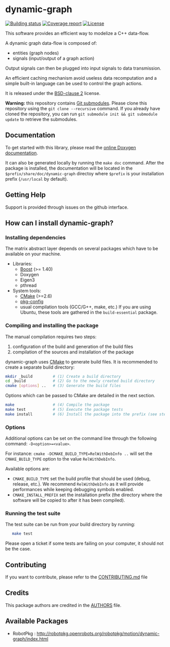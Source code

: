dynamic-graph
=============

[![Building status](https://gitlab.laas.fr/stack-of-tasks/dynamic-graph/badges/master/pipeline.svg)](https://gitlab.laas.fr/stack-of-tasks/dynamic-graph/commits/master)
[![Coverage report](https://gitlab.laas.fr/stack-of-tasks/dynamic-graph/badges/master/coverage.svg?job=doc-coverage)](http://projects.laas.fr/stack-of-tasks/doc/stack-of-tasks/dynamic-graph/master/coverage/)
[![License](https://img.shields.io/badge/License-BSD%202--Clause-green.svg)](https://opensource.org/licenses/BSD-2-Clause)

This software provides an efficient way to modelize a C++ data-flow.

A dynamic graph data-flow is composed of:
 * entities (graph nodes)
 * signals (input/output of a graph action)

Output signals can then be plugged into input signals to data
transmission.

An efficient caching mechanism avoid useless data recomputation and a
simple built-in language can be used to control the graph actions.

It is released under the [BSD-clause 2](COPYING.LESSER) license.


**Warning:** this repository contains [Git
submodules][git-submodules]. Please clone this repository using the
`git clone --recursive` command. If you already have cloned the
repository, you can run `git submodule init && git submodule update`
to retrieve the submodules.


Documentation
-------------

To get started with this library, please read the [online Doxygen
documentation][doxygen-documentation].

It can also be generated locally by running the `make doc`
command. After the package is installed, the documentation will be
located in the `$prefix/share/doc/dynamic-graph` directoy where
`$prefix` is your installation prefix (`/usr/local` by default).


Getting Help
------------

Support is provided through issues on the github interface.

How can I install dynamic-graph?
--------------------------------

### Installing dependencies

The matrix abstract layer depends on several packages which
have to be available on your machine.

 - Libraries:
   - [Boost][] (>= 1.40)
   - Doxygen
   - Eigen3
   - pthread
 - System tools:
   - [CMake][] (>=2.6)
   - [pkg-config][]
   - usual compilation tools (GCC/G++, make, etc.)
     If you are using Ubuntu, these tools are gathered in the `build-essential` package.



### Compiling and installing the package

The manual compilation requires two steps:

 1. configuration of the build and generation of the build files
 2. compilation of the sources and installation of the package

dynamic-graph uses [CMake][] to generate build files. It is
recommended to create a separate build directory:

```sh
mkdir _build         # (1) Create a build directory
cd _build            # (2) Go to the newly created build directory
cmake [options] ..   # (3) Generate the build files
```

Options which can be passed to CMake are detailed in the next section.

```sh
make                 # (4) Compile the package
make test            # (5) Execute the package tests
make install         # (6) Install the package into the prefix (see step 3)
```


### Options

Additional options can be set on the command line through the
following command: `-D<option>=<value>`.

For instance: `cmake -DCMAKE_BUILD_TYPE=RelWithDebInfo ..` will set
the `CMAKE_BUILD_TYPE` option to the value `RelWithDebInfo`.


Available options are:

- `CMAKE_BUILD_TYPE` set the build profile that should be used (debug,
  release, etc.). We recommend `RelWithDebInfo` as it will provide
  performances while keeping debugging symbols enabled.
- `CMAKE_INSTALL_PREFIX` set the installation prefix (the directory
  where the software will be copied to after it has been compiled).


### Running the test suite

The test suite can be run from your build directory by running:

```sh
   make test
```

Please open a ticket if some tests are failing on your computer, it
should not be the case.


Contributing
------------

If you want to contribute, please refer to the
[CONTRIBUTING.md](CONTRIBUTING.md) file

Credits
-------

This package authors are credited in the [AUTHORS](AUTHORS) file.



Available Packages
------------------

 * RobotPkg :
   http://robotpkg.openrobots.org/robotpkg/motion/dynamic-graph/index.html


[doxygen-documentation]: http://stack-of-tasks.github.io/dynamic-graph/doxygen/HEAD/

[git-submodules]: http://git-scm.com/book/en/Git-Tools-Submodules

[Boost]: http://www.boost.org/
[CMake]: htttp://www.cmake.org/
[Doxygen]: http://www.stack.nl/~dimitri/doxygen/
[Eigen]: http://eigen.tuxfamily.org/
[Git]: http://git-scm.com/
[Libtool]: https://www.gnu.org/software/libtool/
[RobotPkg]: http://robotpkg.openrobots.org/
[log4cxx]: https://logging.apache.org/log4cxx/
[pkg-config]: http://www.freedesktop.org/wiki/Software/pkg-config/
